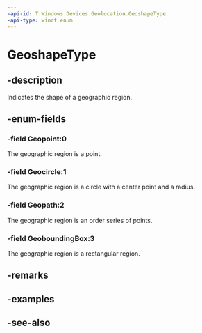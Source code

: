 ```yaml
---
-api-id: T:Windows.Devices.Geolocation.GeoshapeType
-api-type: winrt enum
---
```


<!-- Enumeration syntax
public enum Windows.Devices.Geolocation.GeoshapeType : int
-->

# GeoshapeType

## -description
Indicates the shape of a geographic region.

## -enum-fields
### -field Geopoint:0
The geographic region is a point.

### -field Geocircle:1
The geographic region is a circle with a center point and a radius.

### -field Geopath:2
The geographic region is an order series of points.

### -field GeoboundingBox:3
The geographic region is a rectangular region.


## -remarks

## -examples

## -see-also